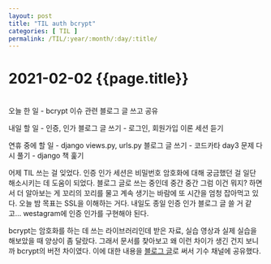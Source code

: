 ```yaml
---
layout: post
title: "TIL auth bcrypt"
categories: [ TIL ]
permalink: /TIL/:year/:month/:day/:title/
---
```


# 2021-02-02 {{page.title}}
&nbsp;  
오늘 한 일
    - bcrypt 이슈 관련 블로그 글 쓰고 공유

내일 할 일
    - 인증, 인가 블로그 글 쓰기
    - 로그인, 회원가입 이론 세션 듣기

연휴 중에 할 일
    - django views.py, urls.py 블로그 글 쓰기
    - 코드카타 day3 문제 다시 풀기
    - django 책 훑기

어제 TIL 쓰는 걸 잊었다. 인증 인가 세션은 비밀번호 암호화에 대해 궁금했던 걸 일단 해소시키는 데 도움이 되었다. 블로그 글로 쓰는 중인데 중간 중간 그럼 이건 뭐지? 하면서 더 알아보는 게 꼬리의 꼬리를 물고 계속 생기는 바람에 또 시간을 엄청 잡아먹고 있다. 오늘 밤 목표는 SSL을 이해하는 거다. 내일도 종일 인증 인가 블로그 글 쓸 거 같고... westagram에 인증 인가를 구현해야 된다.  

bcrypt는 암호화를 하는 데 쓰는 라이브러리인데 받은 자료, 실습 영상과 실제 실습을 해보았을 때 양상이 좀 달랐다. 그래서 문서를 찾아보고 왜 이런 차이가 생긴 건지 보니까 bcrypt의 버전 차이였다. 이에 대한 내용을 [블로그 글](https://phin09.tistory.com/61)로 써서 기수 채널에 공유했다.
